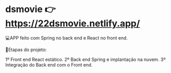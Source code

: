 # dsmovie 👉 https://22dsmovie.netlify.app/

💻APP feito com Spring no back end e React no front end.

📑Etapas do projeto: 

1º Front end React estático.
2º Back end Spring e implantação na nuvem.
3º Integração do Back end com o Front end. 
